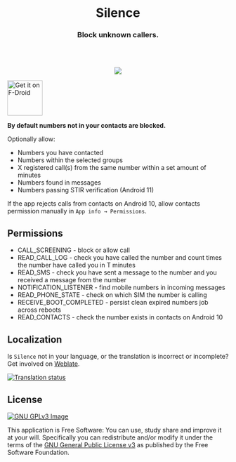
<h1 align="center">Silence</h1>  
</p><h3 align="center">Block unknown callers.</h3>  
<br/><br/>

<p align="center">
<img 
    src="https://github.com/Ilithy/Silence/blob/f909d7e7dfb9fd9fe2e5fd1af922d4d6712f7fe9/data/Global%20Silence%20Presentation.png">

[<img 
    src="https://fdroid.gitlab.io/artwork/badge/get-it-on.png"
    alt="Get it on F-Droid"
    height="80">](https://f-droid.org/packages/me.lucky.silence/)

<b>By default numbers not in your contacts are blocked.</b>

Optionally allow:
* Numbers you have contacted
* Numbers within the selected groups
* X registered call(s) from the same number within a set amount of minutes
* Numbers found in messages
* Numbers passing STIR verification (Android 11)

If the app rejects calls from contacts on Android 10, allow contacts permission manually in 
`App info → Permissions`.

## Permissions

* CALL_SCREENING - block or allow call
* READ_CALL_LOG - check you have called the number and count times the number have called you in T minutes
* READ_SMS - check you have sent a message to the number and you received a message from the number
* NOTIFICATION_LISTENER - find mobile numbers in incoming messages
* READ_PHONE_STATE - check on which SIM the number is calling
* RECEIVE_BOOT_COMPLETED - persist clean expired numbers job across reboots
* READ_CONTACTS - check the number exists in contacts on Android 10

## Localization

Is `Silence` not in your language, or the translation is incorrect or incomplete? Get involved on 
[Weblate](https://hosted.weblate.org/engage/me-lucky-silence/).

[![Translation status](https://hosted.weblate.org/widgets/me-lucky-silence/-/app/horizontal-auto.svg)](https://hosted.weblate.org/engage/me-lucky-silence/)

## License
[![GNU GPLv3 Image](https://www.gnu.org/graphics/gplv3-127x51.png)](https://www.gnu.org/licenses/gpl-3.0.en.html)  

This application is Free Software: You can use, study share and improve it at your will. 
Specifically you can redistribute and/or modify it under the terms of the
[GNU General Public License v3](https://www.gnu.org/licenses/gpl.html) as published by the Free 
Software Foundation.
